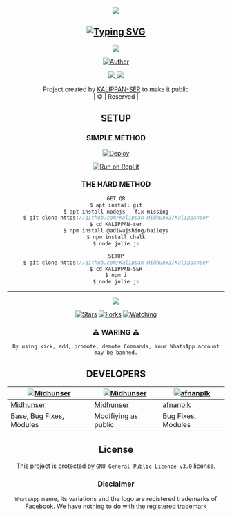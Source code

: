 <div align="center">
  <p align="center">
<img src=https://www.linkpicture.com/q/IMG_20220309_214151.jpg>
</p>

## [![Typing SVG](https://readme-typing-svg.herokuapp.com?font=Rockstar-ExtraBold&color=F33A6A&lines=WELCOME+TO+KALIPPANSER+WA+BOT+REPO;CREATED+BY+KALIPPAN+SIR;THIS+IS+A+USERBOT+PRIVATE+AND+PUBLIC+BOT;WITH+MORE+FEATHERS)](https://git.io/typing-svg)

 </a>
</p>


<div align="center">
  <p align="center">
<img src=https://www.linkpicture.com/q/IMG-20220309-WA0669.jpg>
</p>

  <p align="center">
<a href="https:"><img title="Author" src="https://img.shields.io/badge/Author--MIDHUN/KALIPPAN-SER?color=blue&style=for-the-badge&logo=whatsapp"></a>
</p>
</div>
<p align="center">
  <a href="https://instagram.com/_midhun_x3__"><img src="https://img.shields.io/badge/Instagram-E4405F?style=for-the-badge&logo=instagram&logoColor=white"/> 
  <a href="https://wa.me/918281370025"><img src="https://img.shields.io/badge/WhatsApp-25D366?style=for-the-badge&logo=whatsapp&logoColor=white" />
</p>
</a>
<p align="center">
Project created by <a href="https://github.com/Kalippan-Midhunx3">KALIPPAN-SER</a> to make it public
    <br>
       | © |
        Reserved |
    <br> 
</p>

## SETUP
<div align="center"> 


  ### SIMPLE METHOD
  
[![Deploy](https://www.herokucdn.com/deploy/button.svg)](https://heroku.com/deploy?template=https://github.com/Kalippan-Midhunx3/Kalippanser.git)



  
[![Run on Repl.it](https://repl.it/badge/github/quiec/whatsAlfa)](https://replit.com/@KalippanSer/KALIPPANSER-OR?v=1)
  
### THE HARD METHOD
```js
GET QR
$ apt install git
$ apt install nodejs --fix-missing
$ git clone https://github.com/Kalippan-Midhunx3/Kalippanser
$ cd KALIPPAN-ser
$ npm install @adiwajshing/baileys
$ npm install chalk
$ node julie.js
```
      
```js
SETUP
$ git clone https://github.com/Kalippan-Midhunx3/Kalippanser
$ cd KALIPPAN-SER
$ npm i
$ node julie.js
```

----

  <p align="center">
  <a href="https://github.com/Kalippan-Midhunx3/Kalippanser/followers">
    
<a href="https://github.com/Kalippan-Midhunx3/">
<img src="https://img.shields.io/github/repo-size/cyberchekuthan/Kaztroserv1_v2?color=green&label=Repo%20total%20size&style=plastic">
<p align="center">
<a href="https://github.com/Kalippan-Midhunx3/followers"
<img title="Followers" src="https://img.shields.io/github/followers/Aj-fx?color=blue&style=flat-square"></a>
<a href="https://github.com/Kalippan-Midhunx3/Kalippanser/stargazers/"><img title="Stars" src="https://img.shields.io/github/stars/Kalippan-Midhunx3/Kalippanser?color=blue&style=flat-square"></a>
<a href="https://github.com/Kalippan-Midhunx3/Kalippanser"><img title="Forks" src="https://img.shields.io/github/forks/Kalippan-Midhunx3/Kalippanser?color=blue&style=flat-square"></a>
<a href="https://github.com/Kalippan-Midhunx3/Kalippanser/watchers"><img title="Watching" src="https://img.shields.io/github/watchers/Kalippan-Midhunx3/Kalippanser?label=Watchers&color=blue&style=flat-square"></a>
</p>
<div align="center">
    
### ⚠ WARING ⚠

```
By using kick, add, promote, demote Commands, Your WhatsApp account may be banned.

```
## DEVELOPERS
  <div align="center">
    
  [![Midhunser](https://github.com/Kalippan-Midhunx3.png?size=100)](https://github.com/Kalippan-Midhunx3) |  [![Midhunser](https://github.com/Kalippan-Midhunx3.png?size=100)](https://github.com/Kalippan-Midhunx3) | [![afnanplk](https://github.com/afnanplk.png?size=100)](https://github.com/afnanplk) 
----|----|---
[Midhunser](https://github.com/kalippan-minnuz)  | [Midhunser](https://github.com/Kalippan-minnuz) | [afnanplk](https://github.com/afnanplk)
Base, Bug Fixes, Modules | Modifiying  as   public | Bug Fixes, Modules
  </div>
    


## License
This project is protected by `GNU General Public Licence v3.0` license.

### Disclaimer
`WhatsApp` name, its variations and the logo are registered trademarks of Facebook. We have nothing to do with the registered trademark
